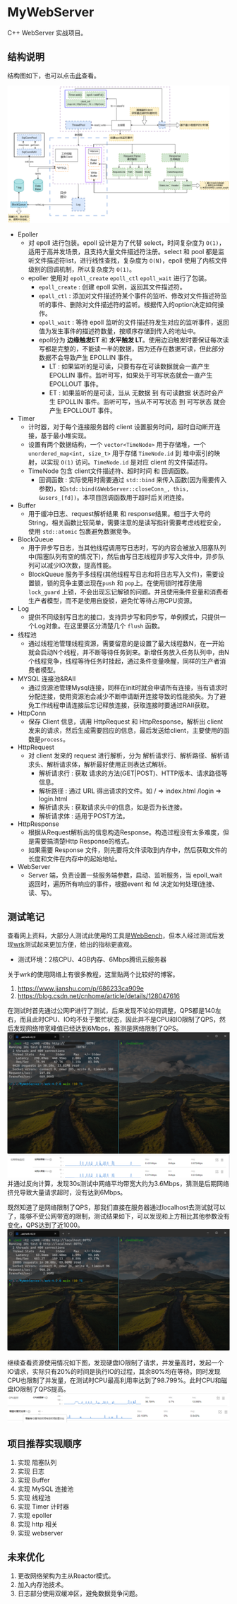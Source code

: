 # MyWebServer
C++ WebServer 实战项目。

## 结构说明
结构图如下，也可以点击[此](https://viewer.diagrams.net/?tags=%7B%7D&highlight=0000ff&edit=_blank&layers=1&nav=1&title=WebServer%E7%BB%93%E6%9E%84%E5%9B%BE.drawio#R7V1tb6O4Fv41SLsrJcIYG%2FMR0uTOSh3d7vRKs%2FNpRYOT5g4NLSHT9v76axtIIDYNbTDQtNVqJxjbgM%2Fxc158fGzAyd3Tv5Lg%2FvZrHNLIsMzwyYAXhmUBDAH7h5c8ZyUusbOCZbIK80r7guvV%2F2heaOal21VIN5WKaRxH6eq%2BWjiP12s6TytlQZLEj9VqiziqPvU%2BWFKp4HoeRHLp91WY3malxHL25V%2FoanlbPBlgN7tzFxSV8y%2FZ3AZh%2FFgqglMDTpI4TrNfd08TGvHBK8Ylazerubt7sYSu0yYNEm%2FkTR7o9228jJzl5a%2BHeRCM8l5%2BBdE2%2F%2BD8ZdPnYgSSeLsOKe%2FENKD%2FeLtK6fV9MOd3HxnNWdltehexK8B%2BhsHmVtQtLq6CNKXJmpUQ1i1hpZs0iX%2FSSRzFiXgAdKYenvK%2BF6soKsrX8ZruKhcjD1lJ%2FsI0SelT7UiA3fgyxqTxHU2TZ1YlbwCJOcb5h%2BZsCd2cSo97IkOcl92WCGwXFYOcsZa77vdjz37kw%2F8KUlgKUuAo5eMSs%2B8q0wQ%2FbOPixmgj5ozHKrAxeBIjVNxnv5bi3yky%2FIlBLGOKDe%2FC8JAxdQ0CDY%2FwW4QYBBcPY%2B%2BePS9vehI71FL0oLAFotoQHRLVAUgiqoqmGGkiKZRGj4YMXfLLOElv42W8DqLpvtSvju%2B%2BzmUc3%2Bej%2Bl%2Baps85VAbbNK6OOX1apX%2Fz5mOUX%2F0o3bl4ynsWF8%2F5Rfae%2FOVeO%2FoJjYJ09avaTjWQedOreCWYuaCahSWqkQNybOJtMqd5wzLAvaGvNEiWNJX6EtTdfdUJBLd7pXiJ3nvqqynO6Jo8%2F110wC9Krfjlvpm4ei2nsDEQZHthsPKxykjyQj1ka2E9x5IAA5jA7JRfEDwZ9IFdA%2FqPCYPmy3jZFNg5TS%2BDG6a%2FVZgriFZLLr7njL6UQbbPUXrFFCQvv3G3CsOMjyl7q%2BBG9MdZ5Z6PmhhH5Bvo4iWYz7W3vPFeZyqz1QsTrlYomGOLoAMaZ1cnMs%2FIqvY6OughXiw2VAvL2BLHCBq3LKUrepyksc1mJvvTpZ4hRjZwgOOOrJ4RhSQnupQzKOvFAxXlO2AvYfmPCpRrB3bUENhPxfWTKGr3S9GKqLYayuoDkoIjJN0wCqQeN4I5fkfBZrOaF8WzVVS8U5siHTYkPXTakOns24LnUoVc4tSitoUkww855gErZZ22i9muPjG%2FWq%2FSCROfZy3ms8laKzFGTGAAHVK%2BsBYLKQ87E%2FNIwTGdyvgJ9PwLbTLeNqWZaNsKF4ylEPKWrUvK414GvTy09WRoY9Bt2UUijzl2VWOuTbMCTr%2BalVVWrXaid6g2M2koX8Gp7prTaKpR3i1Cdpe35I3NaLVJ6XoWnrX0AzXK0s7IRSZyWxF4VlWK2gfeM33ibrdIMgBtfPCOs6YgYLltKNkSk2AiiZGdHOnIb1a8tA6ASWggIMaZ8P%2BYaOR%2BtLPGl9JypBpfIIa4qgjbrcANsKtw0xna9OqmB29BG%2FN1aEPXoWz4s8KS2d%2B9d6AxbtVYex0pLybpVyN9k6%2FPtp3XePvE1RVNVmzMOCD1pqeapzqCTqI1OV2MoNo1d9vwieGzH47he4Y%2F4z88YhC%2FeMZNspcjGhbfawVFc4vRwa4k6olsMgKVmY61WYxtB60cjTuxVJY5%2F5vNWrLMHUmlUgSkKIMXwOGSZXsBKQMKX2homPe35lEsWA1duFmnIx6uQbz%2FMGGSjIMw%2FO137cFEbP6FiJLQVrvUStWIdQMxVk7pNiauqwgiUKxVEnniavNighaCCupoTO%2FjKBqxq%2BCOU0eUMYrPPhLNsQmb0BwUYqkbopu9onUXNs3mNrjnb7GI6FNut7SJ4AW5GuisvUJ48Z46fB8CwjuZyAEli%2FnRiYznhN4spInc0iIUMLHsyVLoXbZC7dI2kYvIch3knUcrNjT%2F8CVj2Qa5YyQrcD3KVpZZLe4B%2B5Km9%2FkScwn2uY9MPE545EfSzVKrLqyd1iUFf7UCPc02VAVij6FTFRtIoeTb1hh1yG%2BwX8%2F7%2B4psstyGMgL1KSFgC97xOgWQ7yBwseGb9W6Ns%2FSRw5d95CNzDM0imvetXvEOHN8tLMzWmn%2B3fOXkKo6jrraS9Bmkast7iCwibzcBKpcN0oblGi2%2FP8ZR81jyQlWfP0crRuIEHqfvTcYMlze7gmD%2BcylY5N%2FblHVDC0JnMgUgWejfmBRSrGIGkxKTkJbURiRpjVghyFWU1xef3Ha8mEIfkiegnsHc7bsrzyNVUBLQNpHsnpUip7lW1HAZr6Q8OX1pT8UickfRwYrwX8ZqZukPVfgOHbKT5iAGW2MQA3vv8w8KPha2wGC%2FGmAwOlFBK7rB1Rb69DWoikhtSaBfP0ScRTpR2E72%2BLTkugXyOhtUhMDuBEs3Fng%2F8QZ7gWC9alfJm0Jn25QiTlMpgrVIEZmFpJwANTuWW0MFjeG18yje0LMXHdmUe8maR6hI5FGAvtWO7Chi3joQHi14ko8Ij2%2Fen39%2BZOFhq0yVToWH3bfweJUxoQw7a2rBvCFYu0Wx03hro63HeIFyfhPJYKmRO6%2FdJglN%2BVGkg22SxefokGsPW8pH94xlmv2yTDPH0CoWBloyhwp2qXRqdWYc2Tq9nV9%2FXP91ORRHtuvC%2FebAtiOYgDzZFVJNlW1Bn1DTqLlcBGkgL0n7wabxHo%2Bzdm4rzJvendtI63omMnxHZESzDf%2FCcCcvx2srHnUTJ4wLRvOMIJ540eS30ahc%2FnvNwzF%2FILkQWdg8wwMTEaEx1HBwjhWkGsKg1IChy53MHTII6kUJbjFS%2BajTRfN%2BDdQ0GVe2xNhb%2BLIJhkNpPdEqmqMcGxM6D2nti9LFe%2BrAfD%2BK5z%2F%2F2tJtY5F%2Fiu%2FiBoThwjyq5QHTgS7V5ruAUvCZ4%2B4CzcrYbSrDz6CuFJloQJvtBr%2FJBDVdQEW97qpz%2Bs2CeaY0dXqVvKiD3DhyZuiZaYotdnII1wuJpgHH%2FnZgE8ueMFthDe22f1RS5li61F08oPk1%2BJBd1HS5EJ2aLeM0mg7IhDkfmuJeMRPjT5pqoGmvqa1wz%2BnKzpSmVq%2B6jUZ38zf6sKUb3sdVkOx9zKXNUFNieDPug5xiwwfikAZW4hgeFO7BqcGjS97DhqkW9C0iL0bYig15ACtMVG3BwHhAJmrDKX%2BQm8w5trW2zTnfdIuUeyqOv2ltW8FhxfpG3bkSjrzy%2FoYmKHdS611B1xgZliPZJV%2Bs%2Bih45MirYUiR%2F0a1OKoNjop41UEkTB0%2BHmEwaDxyLXLGeFQMvg48%2BkKDsKNkBUOAIlcRp6GAIlXwoT4okn2An5rRESNnuEgkpzI6JySy9CGRH4eNQwvfPw41U4lUOVP0WWjuJw69AoeaRjL3ZKHJ6aXPCYc0nvh2xY%2Bc%2FSg4ROTcTb3jkPPp8G8OQ05TGHJ6TabjaIwy%2F0Y39%2FFa7RV2DNc23Bn3ARPCfcBTZLgwjxX1PX73o0x1YMoioX%2B3MBlQetzhT%2FamZwI6NbtYOsoH%2FrkKr4OmrZxD8lo9EgDsvFYrBJYt5XY9aKNHLQTmZ0yPDs7rNw5SlZSpJV3%2FLvhJD9WH81cE2Jw%2B3ICiUvprgpi1qQLuu5%2B8x%2FaftDl5mwaFuFavk1djHt7rNEjph1pIVaVaxljefsBEdqcT993re11O3KaH%2BvQ8cVs41OdzzTGXt1CSt8pZ2624JSpo7n4aa96p5zQNpCKn5rk6DULfvc%2BzSwhtHBzXL4RqDCObsHq6trgPEkMtAMfFsUsvYWiXCxVE3s0Fxuxa%2BJZ97l7muQ98nvsgy%2FfOIJfnR2C3sHBNewaxRdICdgvxH96F4RJRmRhe1o%2FJ60iebSt7js0TLLgX1aYHz1F1TyaijmuwGcJPVTrsHhafwdr5UFR0eGtl9767f47r5q08NM9Y9J%2BIrpd8Ra1FllwsFtb8eCKzEN9gpI8lodVIGQedxjUSGXT%2B2J8hcgoNWhgybEl%2BQVXmC6w45wtqM140pkX5Jg5BlrLkbBeLDtTfAWRFUtAbAQW9bR4OK5Fc29GXrqWP5N%2FL51x%2FTJqj8UFGcMUiY%2Bck17g56bL5iQ7v%2FrAvZJmHapijSP2sEnna8ha5LbgqBnAcy1BIPMgzWXa5ARREDle%2FTrKlhHqbnTHN9FbANwtmJTxuBIm4Eabwzgx%2FwvXm%2FKGb%2B2CtfOo%2BJ105lxk%2FLG4VRDXPR6Jvi6vXTMn2UEmZxkLzFiVc1S%2B9CFfjZyKkxeVGBlfsy7o4uwVEHZNvg5wSg0CemW0KeQmxSuycfYp0qJwY1homZ9yVHufu5pk%2B6%2FT7epW%2BOs0U86V1A9SsTAmiSngPgVKqaZwVGjUZESo1E1aszf9PpkWivZ1hKuYHs1OJMGe5QWgLlvMMzy4ZuMyWnfKJlTFzxp%2BMtz3SBaYOw1YErnuYOUoJqp3aisB8N17HwksctO8hBuapkZE1O0EcNLawYyJCLIgst5rgF5ru2C39kWr3NYfmvHo3irzNwHJeDt453kRX7E59nEdTCV8LZW2e2%2BgT4U1zuOjlwEc4ovGSHN3mLycfVcvXwX0n4XjP0ylkqgQuYT8RmgiQv1xgvyvquEXl3S3hQvTrw20b6R3vXhAotmVYqlPPO5YDGq3jQoX2d15xeh%2Fzd8oPOs7%2BL%2BaTL7gK8YnlTQqtw9%2F7mhtqCx9POXUUx%2F9pPJCJXSYxJ%2FIe%2F9nw3n6NQ57rf%2Fp%2F)查看。

![](resources/images/WebServer.png)

- Epoller
  - 对 epoll 进行包装。epoll 设计是为了代替 select，时间复杂度为 `O(1)`，适用于高并发场景，且支持大量文件描述符注册。select 和 pool 都是监听文件描述符list，进行线性查找，复杂度为 `O(N)`，epoll 使用了内核文件级别的回调机制，所以复杂度为 `O(1)`。
  - epoller 使用对 `epoll_create` `epoll_ctl` `epoll_wait` 进行了包装。
    - `epoll_create` : 创建 epoll 实例，返回其文件描述符。
    - `epoll_ctl` : 添加对文件描述符某个事件的监听、修改对文件描述符监听的事件、删除对文件描述符的监听。根据传入的option决定如何操作。
    - `epoll_wait` : 等待 epoll 监听的文件描述符发生对应的监听事件，返回值为发生事件的描述符数量，按顺序存储到传入的地址中。
    - epoll分为 **边缘触发ET** 和 **水平触发 LT**。使用边沿触发时要保证每次读写都是完整的，不能读一半的数据，因为还存在数据可读，但此部分数据不会导致产生 EPOLLIN 事件。
      - LT : 如果监听的是可读，只要有存在可读数据就会一直产生 EPOLLIN 事件。监听可写，如果处于可写状态就会一直产生 EPOLLOUT 事件。
      - ET : 如果监听的是可读，当从 无数据 到 有可读数据 状态时会产生 EPOLLIN 事件。监听可写，当从不可写状态 到 可写状态 就会产生 EPOLLOUT 事件。
- Timer
  - 计时器，对于每个连接服务器的 client 设置服务时间，超时自动断开连接，基于最小堆实现。
  - 设置有两个数据结构，一个 `vector<TimeNode>` 用于存储堆，一个 `unordered_map<int, size_t>` 用于存储 `TimeNode.id` 到 堆中索引的映射，以实现 `O(1)` 访问。`TimeNode.id` 是对应 client 的文件描述符。
  - TimeNode 包含 client文件描述符、超时时间 和 回调函数。
    - 回调函数 : 实际使用时需要通过 `std::bind` 来传入函数(因为需要传入参数)，如`std::bind(&WebServer::closeConn_, this, &users_[fd])`。本项目回调函数用于超时后关闭连接。
- Buffer
  - 用于缓冲日志、request解析结果 和 response结果。相当于大号的 String，相关函数比较简单，需要注意的是读写指针需要考虑线程安全，使用 `std::atomic` 包裹避免数据竞争。
- BlockQueue
  - 用于异步写日志，当其他线程调用写日志时，写的内容会被放入阻塞队列中(阻塞队列有空的情况下)，然后由写日志线程异步写入文件中，异步队列可以减少IO次数，提高性能。
  - BlockQueue 服务于多线程(其他线程写日志和将日志写入文件)，需要设置锁，锁的竞争主要出现在`push` 和 `pop`上。在使用锁时推荐使用 `lock_guard` 上锁，不会出现忘记解锁的问题。并且使用条件变量和消费者生产者模型，而不是使用自旋锁，避免忙等待占用CPU资源。
- Log
  - 提供不同级别写日志的接口，支持异步写和同步写，单例模式，只提供一个Log对象。在这里要区分清楚几个 `flush` 函数。
- 线程池
  - 通过线程池管理线程资源，需要留意的是设置了最大线程数N，在一开始就会启动N个线程，并不断等待任务到来。新增任务放入任务队列中，由N个线程竞争，线程等待任务时挂起，通过条件变量唤醒，同样的生产者消费者模型。
- MYSQL 连接池&RAII
  - 通过资源池管理Mysql连接，同样在init时就会申请所有连接，当有请求时分配连接，使用资源池会减少不断申请断开连接导致的性能损失。为了避免工作线程申请连接后忘记释放连接，获取连接时要通过RAII获取。
- HttpConn
  - 保存 Client 信息，调用 HttpRequest 和 HttpResponse，解析出 client 发来的请求，然后生成需要回应的信息，最后发送给client，主要使用的函数是`process`。
- HttpRequest
  - 对 client 发来的 request 进行解析，分为 解析请求行、解析路径、解析请求头、解析请求体，解析最好使用正则表达式解析。
    - 解析请求行 : 获取 请求的方法(GET|POST)、HTTP版本、请求路径等信息。
    - 解析路径 : 通过 URL 得出请求的文件。如 / => index.html /login => login.html
    - 解析请求头 : 获取请求头中的信息，如是否为长连接。
    - 解析请求体 : 适用于POST方法。
- HttpResponse
  - 根据从Request解析出的信息构造Response。构造过程没有太多难度，但是需要搞清楚Http Response的格式。
  - 如果需要 Response 文件，则先要将文件读取到内存中，然后获取文件的长度和文件在内存中的起始地址。
- WebServer
  - Server 端，负责设置一些服务端参数，启动、监听服务，当 epoll_wait 返回时，遍历所有响应的事件，根据event 和 fd 决定如何处理(连接、读、写)。

## 测试笔记

查看网上资料，大部分人测试此使用的工具是[WebBench](https://github.com/EZLippi/WebBench)，但本人经过测试后发现[wrk](https://github.com/wg/wrk)测试起来更加方便，给出的指标更直观。
- 测试环境：2核CPU、4GB内存、6Mbps腾讯云服务器

关于wrk的使用网络上有很多教程，这里贴两个比较好的博客。
  1. https://www.jianshu.com/p/686233ca909e
  2. https://blog.csdn.net/cnhome/article/details/128047616

在测试时首先通过公网IP进行了测试，后来发现不论如何调整，QPS都是140左右，而且此时CPU、IO均不处于繁忙状态，因此并不是CPU和IO限制了QPS，然后发现网络带宽峰值已经达到6Mbps，推测是网络限制了QPS。
![](test/testImg/公网400client2线程.png)
![](test/testImg/公网带宽.png)
并通过反向计算，发现30s测试中网络平均带宽大约为3.6Mbps，猜测是后期网络挤兑导致大量请求超时，没有达到6Mbps。


既然知道了是网络限制了QPS，那我们直接在服务器通过localhost去测试就可以了，能够不受公网带宽的限制，测试结果如下，可以发现和上方相比其他参数没有变化，QPS达到了近1000。
![](test/testImg/内网400client2线程.png)

继续查看资源使用情况如下图，发现硬盘IO限制了请求，并发量高时，发起一个IO请求，实际只有20%的时间是执行IO的过程，其余80%均在等待。同时发现CPU也限制了并发量，在测试时CPU最高利用率达到了98.799%。此时CPU和磁盘IO限制了QPS提高。
![](test/testImg/CPU利用率.png)
![](test/testImg/磁盘IO繁忙比.png)

## 项目推荐实现顺序

1. 实现 阻塞队列
2. 实现 日志
3. 实现 Buffer
4. 实现 MySQL 连接池
5. 实现 线程池
6. 实现 Timer 计时器
7. 实现 epoller
8. 实现 http 相关
9. 实现 webserver

## 未来优化
1. 更改网络架构为主从Reactor模式。
2. 加入内存池技术。
3. 日志部分使用双缓冲区，避免数据竞争问题。